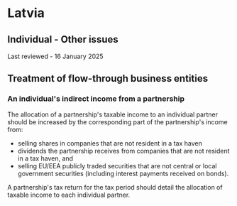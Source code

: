 # Latvia
## Individual - Other issues
Last reviewed - 16 January 2025
## Treatment of flow-through business entities
### An individual's indirect income from a partnership
The allocation of a partnership's taxable income to an individual partner should be increased by the corresponding part of the partnership's income from:
  * selling shares in companies that are not resident in a tax haven
  * dividends the partnership receives from companies that are not resident in a tax haven, and
  * selling EU/EEA publicly traded securities that are not central or local government securities (including interest payments received on bonds).


A partnership's tax return for the tax period should detail the allocation of taxable income to each individual partner.
